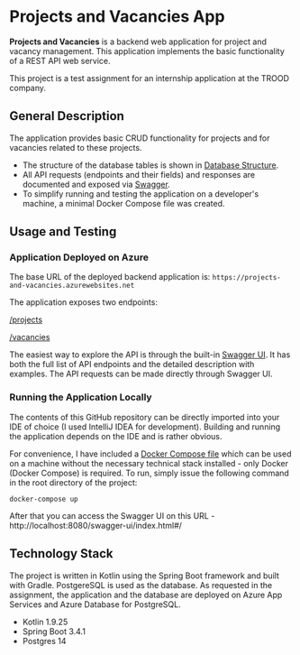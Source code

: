 
# Projects and Vacancies App

__Projects and Vacancies__ is a backend web application for project and vacancy management. This application implements the basic functionality of a REST API web service.

This project is a test assignment for an internship application at the TROOD company.

## General Description

The application provides basic CRUD functionality for projects and for vacancies related to these projects.

- The structure of the database tables is shown in [Database Structure](DB.md).
- All API requests (endpoints and their fields) and responses are documented and exposed via [Swagger](https://projects-and-vacancies.azurewebsites.net/swagger-ui/index.html#/).
- To simplify running and testing the application on a developer's machine, a minimal Docker Compose file was created.

## Usage and Testing

### Application Deployed on Azure

The base URL of the deployed backend application is: `https://projects-and-vacancies.azurewebsites.net`

The application exposes two endpoints:

[/projects](http://projects-and-vacancies.azurewebsites.net/projects)

[/vacancies](http://projects-and-vacancies.azurewebsites.net/vacancies)

The easiest way to explore the API is through the built-in [Swagger UI](https://projects-and-vacancies.azurewebsites.net/swagger-ui/index.html#/). It has both the full list of API endpoints and the detailed description with examples. The API requests can be made directly through Swagger UI.

### Running the Application Locally

The contents of this GitHub repository can be directly imported into your IDE of choice (I used IntelliJ IDEA for development). Building and running the application depends on the IDE and is rather obvious.

For convenience, I have included a [Docker Compose file](compose.yml) which can be used on a machine without the necessary technical stack installed - only Docker (Docker Compose) is required. To run, simply issue the following command in the root directory of the project:

```docker-compose up```

After that you can access the Swagger UI on this URL - http://localhost:8080/swagger-ui/index.html#/


## Technology Stack

The project is written in Kotlin using the Spring Boot framework and built with Gradle. PostgereSQL is used as the database. As requested in the assignment, the application and the database are deployed on Azure App Services and Azure Database for PostgreSQL.

- Kotlin 1.9.25
- Spring Boot 3.4.1
- Postgres 14 
